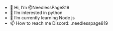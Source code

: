 - 👋 Hi, I’m @NeedlessPage819
- 👀 I’m interested in python
- 🌱 I’m currently learning Node js
- 📫 How to reach me Discord: .needlesspage819
